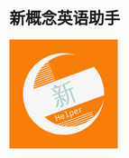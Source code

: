 # 新概念英语助手

![alt logo](https://raw.githubusercontent.com/Alex-Programer/New-Concept-English-Helper/master/public/icon-192x192.png) 
